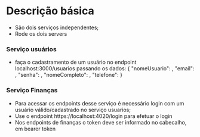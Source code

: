 # Descrição básica
- São dois serviços independentes;
- Rode os dois servers
### Serviço usuários
- faça o cadastramento de um usuário no endpoint localhost:3000/usuarios passando os dados:
{
		"nomeUsuario": ,
		"email": ,
		"senha": ,
		"nomeCompleto": ,
		"telefone": 
}
### Serviço Finanças
- Para acessar os endpoints desse serviço é necessário login com um usuário válido/cadastrado no serviço usuarios;
- Use o endpoint https://localhost:4020/login para efetuar o login
- Nos endpoints de finanças o token deve ser informado no cabecalho, em bearer token
